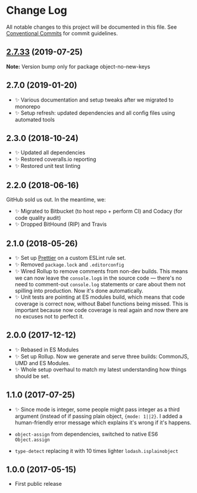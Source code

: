# Change Log

All notable changes to this project will be documented in this file.
See [Conventional Commits](https://conventionalcommits.org) for commit guidelines.

## [2.7.33](https://gitlab.com/codsen/codsen/compare/object-no-new-keys@2.7.32...object-no-new-keys@2.7.33) (2019-07-25)

**Note:** Version bump only for package object-no-new-keys





## 2.7.0 (2019-01-20)

- ✨ Various documentation and setup tweaks after we migrated to monorepo
- ✨ Setup refresh: updated dependencies and all config files using automated tools

## 2.3.0 (2018-10-24)

- ✨ Updated all dependencies
- ✨ Restored coveralls.io reporting
- ✨ Restored unit test linting

## 2.2.0 (2018-06-16)

GitHub sold us out. In the meantime, we:

- ✨ Migrated to Bitbucket (to host repo + perform CI) and Codacy (for code quality audit)
- ✨ Dropped BitHound (RIP) and Travis

## 2.1.0 (2018-05-26)

- ✨ Set up [Prettier](https://prettier.io) on a custom ESLint rule set.
- ✨ Removed `package.lock` and `.editorconfig`
- ✨ Wired Rollup to remove comments from non-dev builds. This means we can now leave the `console.log`s in the source code — there's no need to comment-out `console.log` statements or care about them not spilling into production. Now it's done automatically.
- ✨ Unit tests are pointing at ES modules build, which means that code coverage is correct now, without Babel functions being missed. This is important because now code coverage is real again and now there are no excuses not to perfect it.

## 2.0.0 (2017-12-12)

- ✨ Rebased in ES Modules
- ✨ Set up Rollup. Now we generate and serve three builds: CommonJS, UMD and ES Modules.
- ✨ Whole setup overhaul to match my latest understanding how things should be set.

## 1.1.0 (2017-07-25)

- ✨ Since mode is integer, some people might pass integer as a third argument (instead of if passing plain object, `{mode: 1||2}`. I added a human-friendly error message which explains it's wrong if it's happens.

- `object-assign` from dependencies, switched to native ES6 `Object.assign`
- `type-detect` replacing it with 10 times lighter `lodash.isplainobject`

## 1.0.0 (2017-05-15)

- First public release

